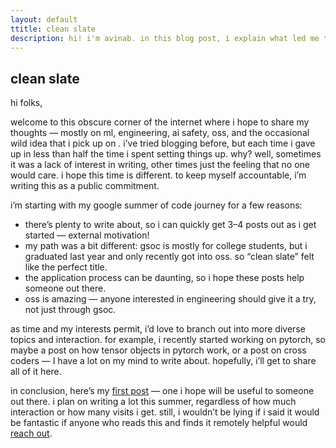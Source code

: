 ```yaml
---
layout: default
ttitle: clean slate
description: hi! i'm avinab. in this blog post, i explain what led me to start writing. interpretability hehh...
---
```


## clean slate

hi folks,

welcome to this obscure corner of the internet where i hope to share my thoughts — mostly on ml, engineering, ai safety, oss, and the occasional wild idea that i pick up on . i’ve tried blogging before, but each time i gave up in less than half the time i spent setting things up. why? well, sometimes it was a lack of interest in writing, other times just the feeling that no one would care. i hope this time is different. to keep myself accountable, i’m writing this as a public commitment.

i’m starting with my google summer of code journey for a few reasons:

- there’s plenty to write about, so i can quickly get 3–4 posts out as i get started — external motivation!
- my path was a bit different: gsoc is mostly for college students, but i graduated last year and only recently got into oss. so “clean slate” felt like the perfect title.
- the application process can be daunting, so i hope these posts help someone out there.
- oss is amazing — anyone interested in engineering should give it a try, not just through gsoc.

as time and my interests permit, i’d love to branch out into more diverse topics and interaction. for example, i recently started working on pytorch, so maybe a post on how tensor objects in pytorch work, or a post on cross coders — I have a lot on my mind to write about. hopefully, i’ll get to share all of it here.

in conclusion, here’s my [first post](/writing/gsoc-selection.md) — one i hope will be useful to someone out there. i plan on writing a lot this summer, regardless of how much interaction or how many visits i get. still, i wouldn’t be lying if i said it would be fantastic if anyone who reads this and finds it remotely helpful would [reach out](/contact).
